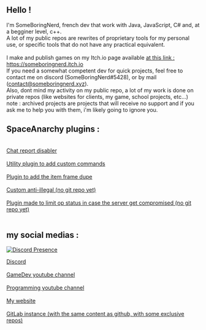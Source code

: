 ## Hello !
I'm SomeBoringNerd, french dev that work with Java, JavaScript, C# and, at a begginer level, c++.<br>
A lot of my public repos are rewrites of proprietary tools for my personal use, or specific tools that do not have any practical equivalent.<br>
<br>
I make and publish games on my Itch.io page available 
<a href="https://someboringnerd.itch.io">at this link : https://someboringnerd.itch.io</a>
<br>
If you need a somewhat competent dev for quick projects, feel free to contact me on discord (SomeBoringNerd#5428), or by mail (contact@someboringnerd.xyz).<br>
Also, dont mind my activity on my public repo, a lot of my work is done on private repos (like websites for clients, my game, school projects, etc...)
<br>
note : archived projects are projects that will receive no support and if you ask me to help you with them, i'm likely going to ignore you.
<br>

## SpaceAnarchy plugins :
<br>
<a href="https://github.com/SomeBoringNerd/ChatReportDisable-plugin">Chat report disabler</a><br><br>
<a href="https://github.com/SomeBoringNerd/player-util">Utility plugin to add custom commands</a><br><br>
<a href="https://github.com/SomeBoringNerd/ItemFrameDupe">Plugin to add the item frame dupe</a><br><br>
<a href="https://github.com/SomeBoringNerd/AntiIllegal">Custom anti-illegal (no git repo yet)</a><br><br>
<a href="https://github.com/SomeBoringNerd/AntiBackdoor">Plugin made to limit op status in case the server get compromised (no git repo yet)</a><br>
<br>

## my social medias : 

[![Discord Presence](https://lanyard.cnrad.dev/api/283205890474115072)](https://discord.com/users/283205890474115072)

<a href="https://discord.gg/gtfJY7uKCN">Discord</a><br><br>
<a href="https://www.youtube.com/channel/UCoQXdbuo7fGf12BTYCnJ1Eg">GameDev youtube channel</a><br><br>
<a href="https://www.youtube.com/channel/UC7eQo-UM_r6p458pCV6rxeA">Programming youtube channel</a><br><br>
<a href="https://someboringnerd.xyz">My website</a><br><br>
<a href="https://git.someboringnerd.xyz">GitLab instance (with the same content as github, with some exclusive repos)</a><br><br>